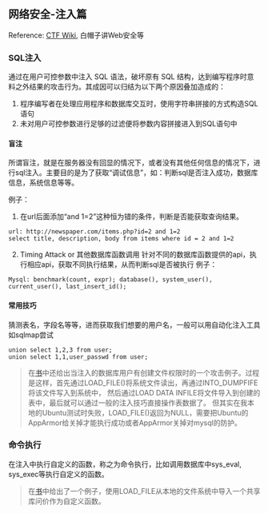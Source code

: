 ## 网络安全-注入篇

Reference: [CTF Wiki][ctf_wiki], 白帽子讲Web安全等

### SQL注入
通过在用户可控参数中注入 SQL 语法，破坏原有 SQL 结构，达到编写程序时意料之外结果的攻击行为。其成因可以归结为以下两个原因叠加造成的：

1. 程序编写者在处理应用程序和数据库交互时，使用字符串拼接的方式构造SQL语句
2. 未对用户可控参数进行足够的过滤便将参数内容拼接进入到SQL语句中

#### 盲注
所谓盲注，就是在服务器没有回显的情况下，或者没有其他任何信息的情况下，进行sql注入。主要目的是为了获取“调试信息”，如：判断sql是否注入成功，数据库信息，系统信息等等。

例子：
1. 在url后面添加“and 1=2”这种恒为错的条件，判断是否能获取查询结果。
~~~
url: http://newspaper.com/items.php?id=2 and 1=2
select title, description, body from items where id = 2 and 1=2
~~~
2. Timing Attack or 其他数据库函数调用
针对不同的数据库函数提供的api，执行相应api，获取不同执行结果，从而判断sql是否被执行
例子：
~~~
Mysql: benchmark(count, expr); database(), system_user(), current_user(), last_insert_id();
~~~

#### 常用技巧

猜测表名，字段名等等，进而获取我们想要的用户名，一般可以用自动化注入工具如sqlmap尝试
~~~
union select 1,2,3 from user;
union select 1,1,user_passwd from user;
~~~

> 在[书][ref_book]中还给出当注入的数据库用户有创建文件权限时的一个攻击例子。过程是这样，首先通过LOAD_FILE()将系统文件读出，再通过INTO_DUMPFIFE将该文件写入到系统中，
> 然后通过LOAD DATA INFILE将文件导入到创建的表中，最后就可以通过一般的注入技巧直接操作表数据了。
> 但其实在我本地的Ubuntu测试时失败，LOAD_FILE()返回为NULL，需要把Ubuntu的AppArmor给关掉才能执行成功或者AppArmor关掉对mysql的防护。

### 命令执行
在注入中执行自定义的函数，称之为命令执行，比如调用数据库中sys_eval, sys_exec等执行自定义的函数。

> 在[书][ref_book]中给出了一个例子，使用LOAD_FILE从本地的文件系统中导入一个共享库问价作为自定义函数。

[ctf_wiki]: https://ctf-wiki.github.io/ctf-wiki/
[ref_book]: 白帽子讲Web安全
